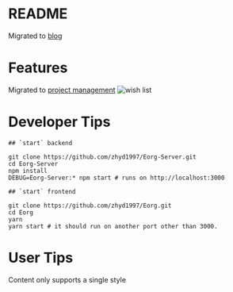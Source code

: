 # README

Migrated to [blog](https://zhangyadong.me/)

# Features

Migrated to [project management](https://github.com/zhyd1997/Eorg/projects)
![wish list](https://i.imgur.com/mc9xri8.png)

# Developer Tips
```shell script
## `start` backend

git clone https://github.com/zhyd1997/Eorg-Server.git
cd Eorg-Server
npm install
DEBUG=Eorg-Server:* npm start # runs on http://localhost:3000

## `start` frontend

git clone https://github.com/zhyd1997/Eorg.git
cd Eorg
yarn
yarn start # it should run on another port other than 3000.

```

# User Tips
Content only supports a single style